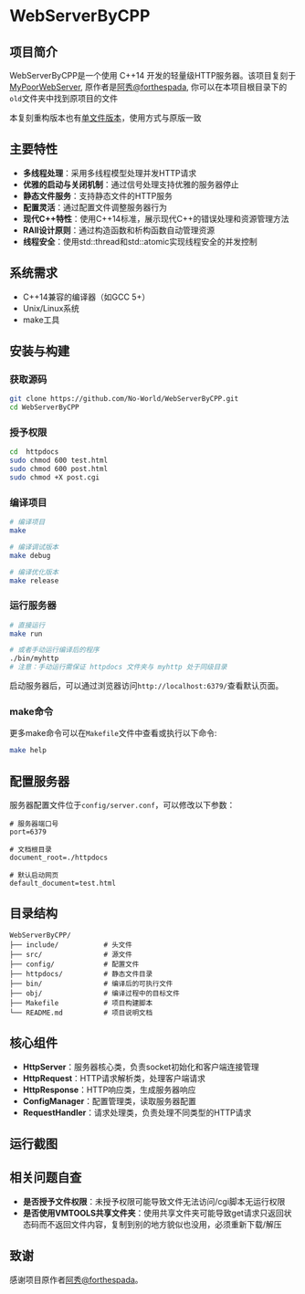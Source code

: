 # WebServerByCPP

## 项目简介

WebServerByCPP是一个使用 C++14 开发的轻量级HTTP服务器。该项目复刻于[MyPoorWebServer](https://github.com/forthespada/MyPoorWebServer), 原作者是[阿秀@forthespada](https://github.com/forthespada/), 你可以在本项目根目录下的`old`文件夹中找到原项目的文件

本复刻重构版本也有[单文件版本](./single/README.md)，使用方式与原版一致

## 主要特性

- **多线程处理**：采用多线程模型处理并发HTTP请求
- **优雅的启动与关闭机制**：通过信号处理支持优雅的服务器停止
- **静态文件服务**：支持静态文件的HTTP服务
- **配置灵活**：通过配置文件调整服务器行为
- **现代C++特性**：使用C++14标准，展示现代C++的错误处理和资源管理方法
- **RAII设计原则**：通过构造函数和析构函数自动管理资源
- **线程安全**：使用std::thread和std::atomic实现线程安全的并发控制

## 系统需求

- C++14兼容的编译器（如GCC 5+）
- Unix/Linux系统
- make工具

## 安装与构建

### 获取源码

```bash
git clone https://github.com/No-World/WebServerByCPP.git
cd WebServerByCPP
```

### 授予权限
```bash
cd  httpdocs
sudo chmod 600 test.html
sudo chmod 600 post.html
sudo chmod +X post.cgi
```

### 编译项目

```bash
# 编译项目
make

# 编译调试版本
make debug

# 编译优化版本
make release
```

### 运行服务器

```bash
# 直接运行
make run

# 或者手动运行编译后的程序
./bin/myhttp
# 注意：手动运行需保证 httpdocs 文件夹与 myhttp 处于同级目录
```

启动服务器后，可以通过浏览器访问`http://localhost:6379/`查看默认页面。

### make命令

更多make命令可以在`Makefile`文件中查看或执行以下命令:

```bash
make help
```

## 配置服务器

服务器配置文件位于`config/server.conf`，可以修改以下参数：

```
# 服务器端口号
port=6379

# 文档根目录
document_root=./httpdocs

# 默认启动网页
default_document=test.html
```


## 目录结构

```
WebServerByCPP/
├── include/           # 头文件
├── src/               # 源文件
├── config/            # 配置文件
├── httpdocs/          # 静态文件目录
├── bin/               # 编译后的可执行文件
├── obj/               # 编译过程中的目标文件
├── Makefile           # 项目构建脚本
└── README.md          # 项目说明文档
```

## 核心组件

- **HttpServer**：服务器核心类，负责socket初始化和客户端连接管理
- **HttpRequest**：HTTP请求解析类，处理客户端请求
- **HttpResponse**：HTTP响应类，生成服务器响应
- **ConfigManager**：配置管理类，读取服务器配置
- **RequestHandler**：请求处理类，负责处理不同类型的HTTP请求

## 运行截图

## 相关问题自查

- **是否授予文件权限**：未授予权限可能导致文件无法访问/cgi脚本无运行权限
- **是否使用VMTOOLS共享文件夹**：使用共享文件夹可能导致get请求只返回状态码而不返回文件内容，复制到别的地方貌似也没用，必须重新下载/解压

## 致谢

感谢项目原作者[阿秀@forthespada](https://github.com/forthespada/)。
